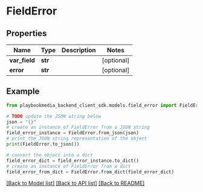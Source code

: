 # FieldError


## Properties

Name | Type | Description | Notes
------------ | ------------- | ------------- | -------------
**var_field** | **str** |  | [optional] 
**error** | **str** |  | [optional] 

## Example

```python
from playbookmedia_backend_client_sdk.models.field_error import FieldError

# TODO update the JSON string below
json = "{}"
# create an instance of FieldError from a JSON string
field_error_instance = FieldError.from_json(json)
# print the JSON string representation of the object
print(FieldError.to_json())

# convert the object into a dict
field_error_dict = field_error_instance.to_dict()
# create an instance of FieldError from a dict
field_error_from_dict = FieldError.from_dict(field_error_dict)
```
[[Back to Model list]](../README.md#documentation-for-models) [[Back to API list]](../README.md#documentation-for-api-endpoints) [[Back to README]](../README.md)


